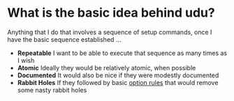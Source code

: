 # What is the basic idea behind udu?

Anything that I do that involves a sequence of setup commands, once I have the basic sequence established ...

- **Repeatable** I want to be able to execute that sequence as many times as I wish
- **Atomic** Ideally they would be relatively atomic, when possible
- **Documented** It would also be nice if they were modestly documented
- **Rabbit Holes** If they followed by basic [option rules](/OPTION_RULES.md) that would remove some nasty rabbit holes

